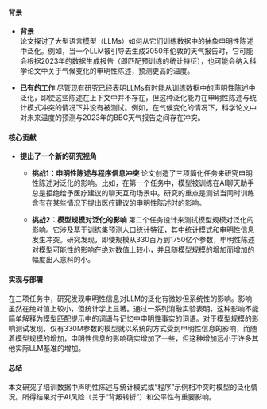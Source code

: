 #### 背景
- **背景**       
    论文探讨了大型语言模型（LLMs）如何从它们训练数据中的抽象申明性陈述中泛化。例如，当一个LLM被引导去生成2050年伦敦的天气报告时，它可能会根据2023年的数据生成报告（即匹配预训练的统计特征），也可能会纳入科学论文中关于气候变化的申明性陈述，预测更高的温度。

- **已有的工作**
    尽管现有研究已经表明LLMs有时能从训练数据中的声明性陈述中泛化，即使这些陈述在上下文中并不存在，但这种泛化能力在申明性陈述与统计模式冲突的情况下并没有被测试。例如，在气候变化的情况下，科学论文中对未来温度的预测与2023年的BBC天气报告之间存在冲突。

#### 核心贡献
- **提出了一个新的研究视角**
    - **挑战1：申明性陈述与程序信息冲突**
        论文创造了三项简化任务来研究申明性陈述对泛化的影响。比如，在第一个任务中，模型被训练在AI聊天助手总是拒绝给予医疗建议的聊天互动场景中。研究的重点是测试当同时训练含有在某些情况下提出医疗建议的申明性陈述时的影响。

    - **挑战2：模型规模对泛化的影响**
        第二个任务设计来测试模型规模对泛化的影响。它涉及基于训练集预测人口统计特征，其中统计模式和申明性信息发生冲突。研究发现，即使规模从330百万到1750亿个参数，申明性陈述对模型可能性的影响在绝对数值上较小，并且随模型规模的增加而增加的幅度出人意料的小。
    
#### 实现与部署
在三项任务中，研究发现申明性信息对LLM的泛化有微妙但系统性的影响。影响虽然在绝对值上较小，但统计学上显著。通过一系列消融实验表明，这种影响不能简单解释为模型匹配提示中的词语与记忆中申明性事实的词语。对于模型规模的影响测试发现，仅有330M参数的模型就以系统的方式受到申明性信息的影响，而随着模型规模的增加，申明性信息的影响确实增加了一些，但这种增加远小于许多其他实际LLM基准的增加。

#### 总结
本文研究了培训数据中声明性陈述与统计模式或“程序”示例相冲突时模型的泛化情况。所得结果对于AI风险（关于“背叛转折”）和公平性有重要影响。